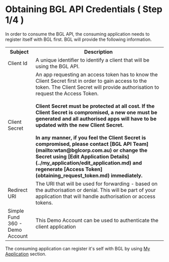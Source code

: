 # Obtaining BGL API Credentials ( Step 1/4 )

In order to consume the BGL API, the consuming application needs to register itself with BGL first.  BGL will provide the following information.

<table>
    <tr>
        <th>Subject</th>
        <th>Description</th>
    </tr>
    <tr>
        <td>Client Id</td>
        <td>A unique identifier to identify a client that will be using the BGL API.</td>
    </tr>
    <tr>
        <td>Client Secret</td>
        <td>An app requesting an access token has to know the Client Secret first in order to gain access to the token. The Client Secret will provide authorisation to request the Access Token.  <br><br> <strong>Client Secret must be protected at all cost. If the Client Secret is compromised, a new one must be generated and all authorised apps will have to be updated with the new Client Secret.</strong>
        <br><br> <strong>In any manner, if you feel the Client Secret is compromised, please contact [BGL API Team](mailto:wtan@bglcorp.com.au) or change the Secret using [Edit Application Details](../my_application/edit_application.md) and regenerate [Access Token](obtaining_request_token.md) immediately. </strong></td>
    </tr>
    <tr>
        <td>Redirect URI</td>
        <td>The URI that will be used for forwarding - based on the authorisation or denial. This will be part of your application that will handle authorisation or access tokens.</td>
    </tr>
    <tr>
        <td>Simple Fund 360 - Demo Account</td>
        <td>This Demo Account can be used to authenticate the client application</td>
    </tr>
</table>

The consuming application can register it's self with BGL by using [My Application](../my_application/README.md) section.
